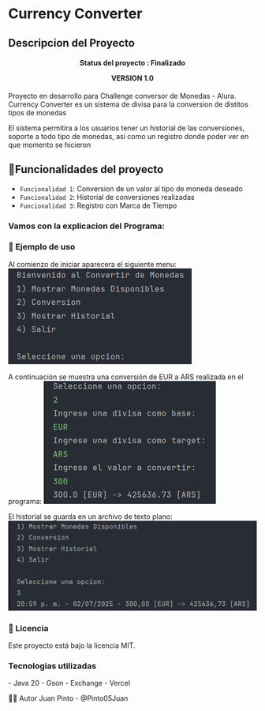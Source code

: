 <h1 aling ="center"> Currency Converter </h1>

<h2>Descripcion del Proyecto</h2>

<h4 align="center">
Status del proyecto : Finalizado
  <p>VERSION 1.0</p>
</h4>

<p>Proyecto en desarrollo para Challenge conversor de Monedas - Alura. Currency Converter es un sistema de divisa para la conversion de distitos tipos de monedas</p>

<p>El sistema permitira a los usuarios tener un historial de las conversiones, soporte a todo tipo de monedas, asi como un registro donde poder ver en que momento se hicieron</p>

## :hammer:Funcionalidades del proyecto

- `Funcionalidad 1`: Conversion de un valor al tipo de moneda deseado
- `Funcionalidad 2`: Historial de conversiones realizadas
- `Funcionalidad 3`: Registro con Marca de Tiempo

<h3>Vamos con la explicacion del Programa: </h3>
<h3>📝 Ejemplo de uso</h3>
Al comienzo de iniciar aparecera el siguiente menu:
<img src="images/Captura1.PNG">

A continuación se muestra una conversión de EUR a ARS realizada en el programa:
<img src="images/Captura2.PNG">

El historial se guarda en un archivo de texto plano:
<img src="images/Captura3.PNG">

 <h3>📄 Licencia</h3>
Este proyecto está bajo la licencia MIT.

<h3>Tecnologias utilizadas</h3>
- Java 20
- Gson
- Exchange
- Vercel

🙋‍♂️ Autor
Juan Pinto - @Pinto05Juan


